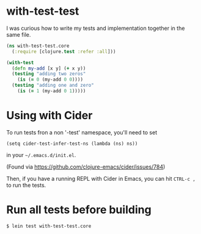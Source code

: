 # with-test-test

I was curious how to write my tests and implementation together in the same file. 

```clojure
(ns with-test-test.core
  (:require [clojure.test :refer :all]))

(with-test
  (defn my-add [x y] (+ x y))
  (testing "adding two zeros"
    (is (= 0 (my-add 0 0))))
  (testing "adding one and zero"
    (is (= 1 (my-add 0 1)))))
```

# Using with Cider

To run tests fron a non '-test' namespace, you'll need to set 

```
(setq cider-test-infer-test-ns (lambda (ns) ns))
```

in your `~/.emacs.d/init.el`. 

(Found via https://github.com/clojure-emacs/cider/issues/784)

Then, if you have a running REPL with Cider in Emacs, you can hit `CTRL-c ,` to run the tests.

# Run all tests before building

```
$ lein test with-test-test.core
```


